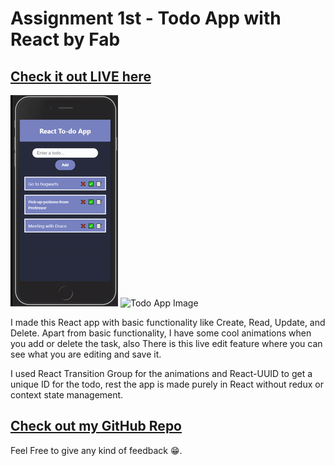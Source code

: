 # Assignment 1st - Todo App with React by Fab

## [Check it out LIVE here](https://fab-react-todo-app.netlify.app/)

![Live todo app gif](./assets/todoApp.gif) ![Todo App Image](./assets/todoAppImage)

I made this React app with basic functionality like Create, Read, Update, and Delete. Apart from basic functionality, I have some cool animations when you add or delete the task, also There is this live edit feature where you can see what you are editing and save it.

I used React Transition Group for the animations and React-UUID to get a unique ID for the todo, rest the app is made purely in React without redux or context state management.

## [Check out my GitHub Repo](https://github.com/fabcodingzest/React-Todo-App)

Feel Free to give any kind of feedback 😁.
